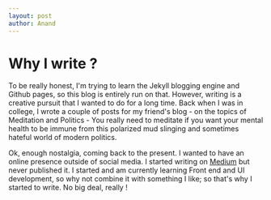 ```yaml
---
layout: post
author: Anand
---
```


# Why I write ?

To be really honest, I'm trying to learn the Jekyll blogging engine and Github pages, so this blog is entirely run on that. However, writing is a creative pursuit that I wanted to do for a long time. Back when I was in college, I wrote a couple of posts for my friend's blog - on the topics of Meditation and Politics - You really need to meditate if you want your mental health to be immune from this polarized mud slinging and sometimes hateful world of modern politics. 

Ok, enough nostalgia, coming back to the present. I wanted to have an online presence outside of social media. I started writing on [Medium](https://medium.com/) but never published it. I started and am currently learning Front end and UI development, so why not combine it with something I like; so that's why I started to write. No big deal, really !
